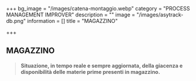 +++
bg_image = "/images/catena-montaggio.webp"
category = "PROCESS MANAGEMENT IMPROVER"
description = ""
image = "/images/asytrack-db.png"
information = []
title = "MAGAZZINO"

+++
## MAGAZZINO

> #### Situazione, in tempo reale e sempre aggiornata, della giacenza e disponibilità delle materie prime presenti in magazzino.